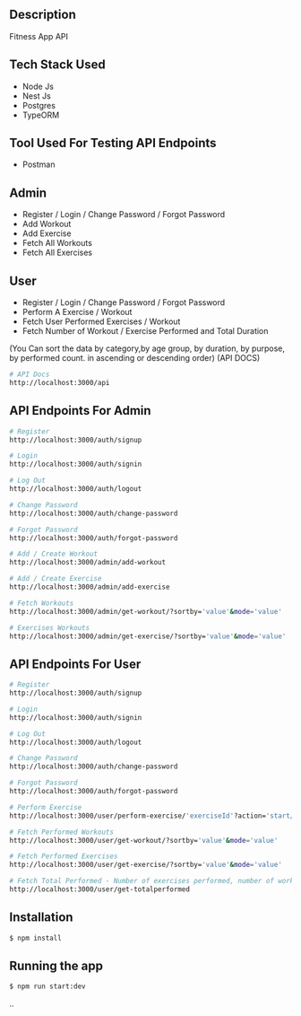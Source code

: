 ## Description
Fitness App API

## Tech Stack Used
- Node Js
- Nest Js 
- Postgres
- TypeORM

## Tool Used For Testing API Endpoints
- Postman

## Admin
- Register / Login / Change Password / Forgot Password
- Add Workout
- Add Exercise
- Fetch All Workouts
- Fetch All Exercises

## User
- Register / Login / Change Password / Forgot Password
- Perform A Exercise / Workout
- Fetch User Performed Exercises / Workout
- Fetch Number of Workout / Exercise Performed and Total Duration

(You Can sort the data by category,by age group, by duration, by purpose, by performed count. in ascending or descending order)
(API DOCS)
```bash
# API Docs
http://localhost:3000/api
```

## API Endpoints For Admin

```bash
# Register
http://localhost:3000/auth/signup
```
```bash
# Login
http://localhost:3000/auth/signin
```
```bash
# Log Out
http://localhost:3000/auth/logout
```
```bash
# Change Password
http://localhost:3000/auth/change-password
```
```bash
# Forgot Password
http://localhost:3000/auth/forgot-password
```
```bash
# Add / Create Workout
http://localhost:3000/admin/add-workout
```
```bash
# Add / Create Exercise
http://localhost:3000/admin/add-exercise
```
```bash
# Fetch Workouts
http://localhost:3000/admin/get-workout/?sortby='value'&mode='value'
```
```bash
# Exercises Workouts
http://localhost:3000/admin/get-exercise/?sortby='value'&mode='value'
```

## API Endpoints For User

```bash
# Register
http://localhost:3000/auth/signup
```
```bash
# Login
http://localhost:3000/auth/signin
```
```bash
# Log Out
http://localhost:3000/auth/logout
```
```bash
# Change Password
http://localhost:3000/auth/change-password
```
```bash
# Forgot Password
http://localhost:3000/auth/forgot-password
```
```bash
# Perform Exercise
http://localhost:3000/user/perform-exercise/'exerciseId'?action='start/stop'
```
```bash
# Fetch Performed Workouts
http://localhost:3000/user/get-workout/?sortby='value'&mode='value'
```
```bash
# Fetch Performed Exercises
http://localhost:3000/user/get-exercise/?sortby='value'&mode='value'
```
```bash
# Fetch Total Performed - Number of exercises performed, number of workouts performed, and total duration for which all the exercise/workout performed.
http://localhost:3000/user/get-totalperformed
```

## Installation

```bash
$ npm install
```

## Running the app

```bash
$ npm run start:dev
```
..
